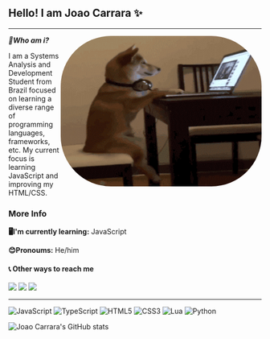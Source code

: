 ## Hello! I am Joao Carrara ✨

---

***🤔Who am i?***   <img align="right" alt="Coding" width="400" src="assets/dog.gif"  height="299" width="302" style="border-radius:100px">

I am a Systems Analysis and Development Student from Brazil focused on learning a diverse range of programming languages, frameworks, etc. My current focus is learning JavaScript and improving my HTML/CSS.


### More Info
**🖥️I'm currently learning:**  JavaScript

**😊Pronoums:** He/him

#### 📞 Other ways to reach me 


 <a href="https://discord.com/users/260403711434555393/" target="_blank"><img src="https://img.shields.io/badge/Discord-7289DA?style=for-the-badge&logo=discord&logoColor=white" target="_blank"></a> 
  <a href = "mailto:joao.queirozcarrara@gmail.com"><img src="https://img.shields.io/badge/-Gmail-%23333?style=for-the-badge&logo=gmail&logoColor=white" target="_blank"></a>
  <a href="https://www.linkedin.com/in/queirozcarrara/" target="_blank"><img src="https://img.shields.io/badge/-LinkedIn-%230077B5?style=for-the-badge&logo=linkedin&logoColor=white" target="_blank"></a> 
<br/>

---

![JavaScript](https://img.shields.io/badge/javascript-%23323330.svg?style=for-the-badge&logo=javascript&logoColor=%23F7DF1E) ![TypeScript](https://img.shields.io/badge/typescript-%23007ACC.svg?style=for-the-badge&logo=typescript&logoColor=white) ![HTML5](https://img.shields.io/badge/html5-%23E34F26.svg?style=for-the-badge&logo=html5&logoColor=white) ![CSS3](https://img.shields.io/badge/css3-%231572B6.svg?style=for-the-badge&logo=css3&logoColor=white) ![Lua](https://img.shields.io/badge/lua-%232C2D72.svg?style=for-the-badge&logo=lua&logoColor=white) ![Python](https://img.shields.io/badge/python-3670A0?style=for-the-badge&logo=python&logoColor=ffdd54) 


![Joao Carrara's GitHub stats](https://github-readme-stats.vercel.app/api?username=Carrara1&theme=github_dark&hide_border&count_private=true)
  
